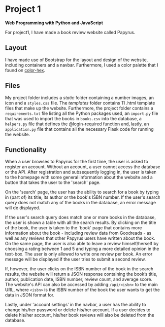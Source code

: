 # Project 1

<b>Web Programming with Python and JavaScript</b>

For project1, I have made a book review website called Papyrus.

## Layout

I have made use of Bootstrap for the layout and design of the website, including containers and a navbar. Furthermore, I used a color palette that I found on <a href="https://www.color-hex.com/color-palette/9055">color-hex</a>.

## Files

My project folder includes a <i>static</i> folder containing a number images, an icon and a `styles.css` file. The <i>templates</i> folder contains 11 .html template files that make up the website. Furthermore, the project folder contains a `requirements.txt` file listing all the Python packages used, an `import.py` file that was used to import the books in `books.csv` into the database, a `helpers.py` file that defines the @login-required function and, lastly, an `application.py` file that contains all the necessary Flask code for running the website.

## Functionality

When a user browses to Papyrus for the first time, the user is asked to register an account. Without an account, a user cannot access the database or the API. After registration and subsequently logging in, the user is taken to the homepage with some general information about the website and a button that takes the user to the 'search' page.

On the 'search' page, the user has the ability to search for a book by typing in (part of) its title, its author or the book's ISBN number. If the user's search query does not match any of the books in the database, an error message will de displayed.

If the user's search query does match one or more books in the database, the user is shown a table with all the search results. By clicking on the title of the book, the user is taken to the 'book' page that contains more information about the book - including review data from Goodreads - as well as any reviews that other Papyrus users have written about the book. On the same page, the user is also able to leave a review himself/herself by choosing a rating between 1 and 5 and typing a more detailed opinion in the text-box. The user is only allowed to write one review per book. An error message will be displayed if the user tries to submit a second review.

If, however, the user clicks on the ISBN number of the book in the search results, the website will return a JSON response containing the book’s title, author, publication date, ISBN number, review count, and average score. The website's API can also be accessed by adding `/api/<isbn>` to the main URL, where `<isbn>` is the ISBN number of the book the user wants to get the data in JSON format for.

Lastly, under 'account settings' in the navbar, a user has the ability to change his/her password or delete his/her account. If a user decides to delete his/her account, his/her book reviews will also be deleted from the database.

